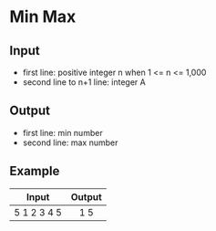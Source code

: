 # Min Max
## Input
- first line: positive integer n when 1 <= n <= 1,000
- second line to n+1 line: integer A

## Output
- first line: min number
- second line: max number

## Example
|Input|Output|
|:---:|:----:|
|5 1 2 3 4 5|1 5|